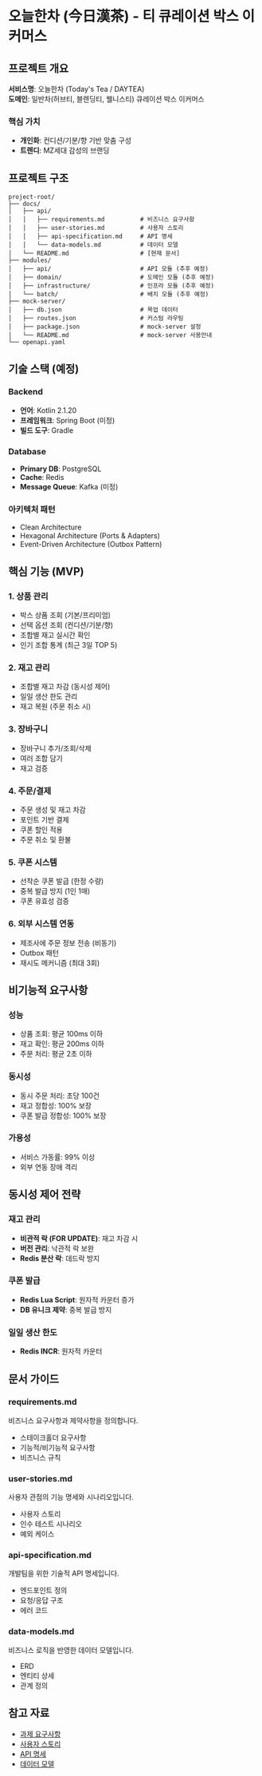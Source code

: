 # 오늘한차 (今日漢茶) - 티 큐레이션 박스 이커머스

## 프로젝트 개요

**서비스명**: 오늘한차 (Today's Tea / DAYTEA)  
**도메인**: 일반차(허브티, 블렌딩티, 웰니스티) 큐레이션 박스 이커머스

### 핵심 가치
- **개인화**: 컨디션/기분/향 기반 맞춤 구성
- **트렌디**: MZ세대 감성의 브랜딩

## 프로젝트 구조
```
project-root/
├── docs/
│   ├── api/
│   │   ├── requirements.md          # 비즈니스 요구사항
│   │   ├── user-stories.md          # 사용자 스토리
│   │   ├── api-specification.md     # API 명세
│   │   └── data-models.md           # 데이터 모델
│   └── README.md                    # [현재 문서]
├── modules/                         
│   ├── api/                         # API 모듈 (추후 예정)
│   ├── domain/                      # 도메인 모듈 (추후 예정)
│   ├── infrastructure/              # 인프라 모듈 (추후 예정)
│   └── batch/                       # 배치 모듈 (추후 예정)
├── mock-server/
│   ├── db.json                      # 목업 데이터
│   ├── routes.json                  # 커스텀 라우팅 
│   ├── package.json                 # mock-server 설정
│   └── README.md                    # mock-server 사용안내
└── openapi.yaml
```

## 기술 스택 (예정)

### Backend
- **언어**: Kotlin 2.1.20
- **프레임워크**: Spring Boot (미정)
- **빌드 도구**: Gradle 

### Database
- **Primary DB**: PostgreSQL
- **Cache**: Redis
- **Message Queue**: Kafka (미정)

### 아키텍처 패턴
- Clean Architecture
- Hexagonal Architecture (Ports & Adapters)
- Event-Driven Architecture (Outbox Pattern)

## 핵심 기능 (MVP)

### 1. 상품 관리
- 박스 상품 조회 (기본/프리미엄)
- 선택 옵션 조회 (컨디션/기분/향)
- 조합별 재고 실시간 확인
- 인기 조합 통계 (최근 3일 TOP 5)

### 2. 재고 관리
- 조합별 재고 차감 (동시성 제어)
- 일일 생산 한도 관리
- 재고 복원 (주문 취소 시)

### 3. 장바구니
- 장바구니 추가/조회/삭제
- 여러 조합 담기
- 재고 검증

### 4. 주문/결제
- 주문 생성 및 재고 차감
- 포인트 기반 결제
- 쿠폰 할인 적용
- 주문 취소 및 환불

### 5. 쿠폰 시스템
- 선착순 쿠폰 발급 (한정 수량)
- 중복 발급 방지 (1인 1매)
- 쿠폰 유효성 검증

### 6. 외부 시스템 연동
- 제조사에 주문 정보 전송 (비동기)
- Outbox 패턴
- 재시도 메커니즘 (최대 3회)

## 비기능적 요구사항

### 성능
- 상품 조회: 평균 100ms 이하
- 재고 확인: 평균 200ms 이하
- 주문 처리: 평균 2초 이하

### 동시성
- 동시 주문 처리: 초당 100건
- 재고 정합성: 100% 보장
- 쿠폰 발급 정합성: 100% 보장

### 가용성
- 서비스 가동률: 99% 이상
- 외부 연동 장애 격리

## 동시성 제어 전략

### 재고 관리
- **비관적 락 (FOR UPDATE)**: 재고 차감 시
- **버전 관리**: 낙관적 락 보완
- **Redis 분산 락**: 데드락 방지

### 쿠폰 발급
- **Redis Lua Script**: 원자적 카운터 증가
- **DB 유니크 제약**: 중복 발급 방지

### 일일 생산 한도
- **Redis INCR**: 원자적 카운터

## 문서 가이드

### requirements.md
비즈니스 요구사항과 제약사항을 정의합니다.
- 스테이크홀더 요구사항
- 기능적/비기능적 요구사항
- 비즈니스 규칙

### user-stories.md
사용자 관점의 기능 명세와 시나리오입니다.
- 사용자 스토리
- 인수 테스트 시나리오
- 예외 케이스

### api-specification.md
개발팀을 위한 기술적 API 명세입니다.
- 엔드포인트 정의
- 요청/응답 구조
- 에러 코드

### data-models.md
비즈니스 로직을 반영한 데이터 모델입니다.
- ERD
- 엔티티 상세
- 관계 정의

## 참고 자료

- [과제 요구사항](./api/requirements.md)
- [사용자 스토리](./api/user-stories.md)
- [API 명세](./api/api-specification.md)
- [데이터 모델](./api/data-models.md)
